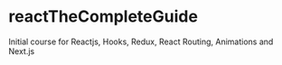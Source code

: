 # reactTheCompleteGuide
Initial course for Reactjs, Hooks, Redux, React Routing, Animations and Next.js 
